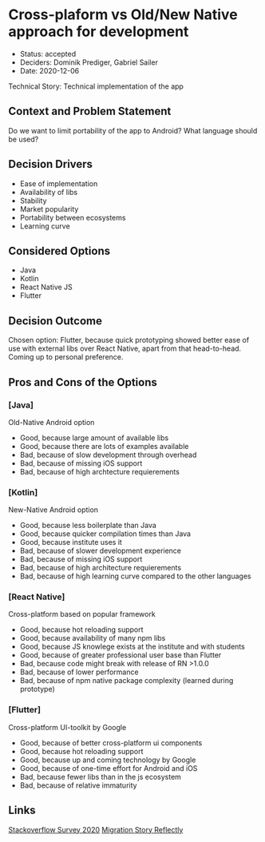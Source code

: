 # Cross-plaform vs Old/New Native approach for development

* Status: accepted
* Deciders: Dominik Prediger, Gabriel Sailer
* Date: 2020-12-06

Technical Story: Technical implementation of the app

## Context and Problem Statement

Do we want to limit portability of the app to Android?
What language should be used?

## Decision Drivers

* Ease of implementation
* Availability of libs
* Stability
* Market popularity
* Portability between ecosystems
* Learning curve


## Considered Options

* Java
* Kotlin
* React Native JS
* Flutter

## Decision Outcome
Chosen option: Flutter, because quick prototyping showed better ease of use with external libs over React Native, apart from that head-to-head. Coming up to personal preference.


## Pros and Cons of the Options

### [Java]

Old-Native Android option

* Good, because large amount of available libs
* Good, because there are lots of examples available
* Bad, because of slow development through overhead
* Bad, because of missing iOS support
* Bad, because of high archtecture requierements

### [Kotlin]

New-Native Android option

* Good, because less boilerplate than Java
* Good, because quicker compilation times than Java
* Good, because institute uses it
* Bad, because of slower development experience
* Bad, because of missing iOS support
* Bad, because of high architecture requierements
* Bad, because of high learning curve compared to the other languages


### [React Native]

Cross-platform based on popular framework

* Good, because hot reloading support
* Good, because availability of many npm libs
* Good, because JS knowlege exists at the institute and with students
* Good, because of greater professional user base than Flutter
* Bad, because code might break with release of RN >1.0.0
* Bad, because of lower performance
* Bad, because of npm native package complexity (learned during prototype)

### [Flutter]

Cross-platform UI-toolkit by Google

* Good, because of better cross-platform ui components
* Good, because hot reloading support
* Good, because up and coming technology by Google
* Good, because of one-time effort for Android and iOS
* Bad, because fewer libs than in the js ecosystem
* Bad, because of relative immaturity

## Links

[Stackoverflow Survey 2020](https://insights.stackoverflow.com/survey/2020)
[Migration Story Reflectly](https://medium.com/reflectly-engineering/reflectly-from-react-native-to-flutter-2e3dffced2ea)
